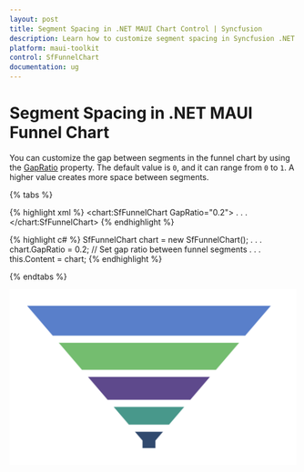 ```yaml
---
layout: post
title: Segment Spacing in .NET MAUI Chart Control | Syncfusion
description: Learn how to customize segment spacing in Syncfusion .NET MAUI Funnel Chart (SfFunnelChart) control and its elements.
platform: maui-toolkit
control: SfFunnelChart
documentation: ug
---
```


# Segment Spacing in .NET MAUI Funnel Chart

You can customize the gap between segments in the funnel chart by using the [GapRatio](https://help.syncfusion.com/cr/maui-toolkit/Syncfusion.Maui.Toolkit.Charts.SfFunnelChart.html#Syncfusion_Maui_Toolkit_Charts_SfFunnelChart_GapRatio) property. The default value is `0`, and it can range from `0` to `1`. A higher value creates more space between segments.

{% tabs %}

{% highlight xml %}
<chart:SfFunnelChart GapRatio="0.2">
    . . .
</chart:SfFunnelChart>
{% endhighlight %}

{% highlight c# %}
SfFunnelChart chart = new SfFunnelChart();
. . .
chart.GapRatio = 0.2; // Set gap ratio between funnel segments
. . .
this.Content = chart;
{% endhighlight %}

{% endtabs %}

![Segment spacing in MAUI Funnel Chart](Segment_Spacing_images/MAUI_spacing_chart.png)